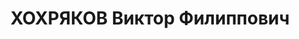 ---
title: ХОХРЯКОВ Виктор Филиппович
description: 'Род. в 1906, Пермская обл., г. Чусовой, русский. Проживал: Пермская
  обл., г. Чусовой.

  Арестован 04.02.1937. Обв.: терр., диверсионная деятельность, к.-р. агитация. Приговор:
  04.05.1937 – ВМН с конфискацией имущества. Расстрелян 04.05.1937'
---